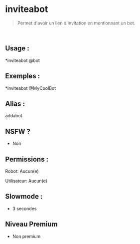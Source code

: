 # inviteabot

> Permet d'avoir un lien d'invitation en mentionnant un bot.

<br>

## Usage :

*inviteabot @bot

## Exemples :

*inviteabot @MyCoolBot

## Alias :

addabot

## NSFW ?

- Non

## Permissions :

Robot: Aucun(e)
<br>

Utilisateur: Aucun(e)

## Slowmode :

- 3 secondes

## Niveau Premium

- Non premium